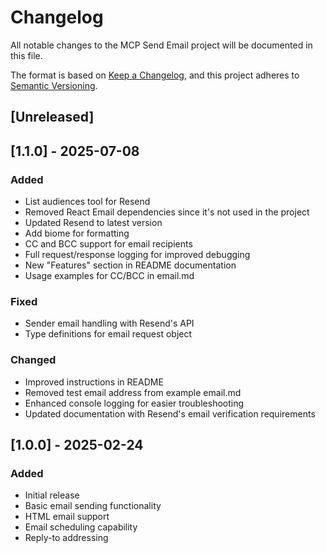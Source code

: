 # Changelog

All notable changes to the MCP Send Email project will be documented in this file.

The format is based on [Keep a Changelog](https://keepachangelog.com/en/1.0.0/),
and this project adheres to [Semantic Versioning](https://semver.org/spec/v2.0.0.html).

## [Unreleased]

## [1.1.0] - 2025-07-08

### Added

- List audiences tool for Resend
- Removed React Email dependencies since it's not used in the project
- Updated Resend to latest version
- Add biome for formatting
- CC and BCC support for email recipients
- Full request/response logging for improved debugging
- New "Features" section in README documentation
- Usage examples for CC/BCC in email.md

### Fixed

- Sender email handling with Resend's API
- Type definitions for email request object

### Changed

- Improved instructions in README
- Removed test email address from example email.md
- Enhanced console logging for easier troubleshooting
- Updated documentation with Resend's email verification requirements

## [1.0.0] - 2025-02-24

### Added

- Initial release
- Basic email sending functionality
- HTML email support
- Email scheduling capability
- Reply-to addressing
